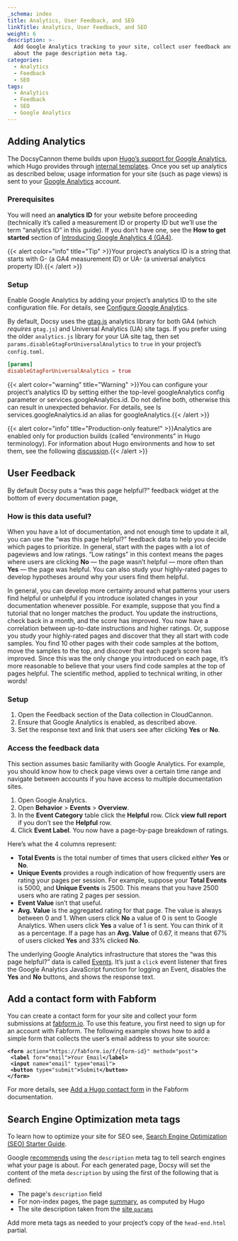 ```yaml
---
_schema: index
title: Analytics, User Feedback, and SEO
linkTitle: Analytics, User Feedback, and SEO
weight: 6
description: >-
  Add Google Analytics tracking to your site, collect user feedback and learn
  about the page description meta tag.
categories:
  - Analytics
  - Feedback
  - SEO
tags:
  - Analytics
  - Feedback
  - SEO
  - Google Analytics
---
```

## Adding Analytics

The DocsyCannon theme builds upon [Hugo’s support for Google Analytics](https://gohugo.io/templates/internal/#google-analytics), which Hugo provides through [internal templates](https://gohugo.io/templates/internal/). Once you set up analytics as described below, usage information for your site (such as page views) is sent to your [Google Analytics](https://analytics.google.com/analytics/web/) account.

### Prerequisites

You will need an **analytics ID** for your website before proceeding (technically it’s called a measurement ID or property ID but we’ll use the term “analytics ID” in this guide). If you don’t have one, see the **How to get started** section of [Introducing Google Analytics 4 (GA4)](https://support.google.com/analytics/answer/1042508).

{{< alert color="info" title="Tip" >}}Your project’s analytics ID is a string that starts with G- (a GA4 measurement ID) or UA- (a universal analytics property ID).{{< /alert >}}

### Setup

Enable Google Analytics by adding your project’s analytics ID to the site configuration file. For details, see [Configure Google Analytics](https://gohugo.io/templates/internal/#configure-google-analytics).

By default, Docsy uses the [gtag.js](https://support.google.com/analytics/answer/10220869) analytics library for both GA4 (which *requires* `gtag.js`) and Universal Analytics (UA) site tags. If you prefer using the older `analytics.js` library for your UA site tag, then set `params.disableGtagForUniversalAnalytics` to `true` in your project’s `config.toml`.

```toml
[params]
disableGtagForUniversalAnalytics = true
```

{{< alert color="warning" title="Warning" >}}You can configure your project’s analytics ID by setting either the top-level googleAnalytics config parameter or services.googleAnalytics.id. Do not define both, otherwise this can result in unexpected behavior. For details, see Is services.googleAnalytics.id an alias for googleAnalytics.{{< /alert >}}

{{< alert color="info" title="Production-only feature!" >}}Analytics are enabled only for production builds (called “environments” in Hugo terminology). For information about Hugo environments and how to set them, see the following [discussion](www.example.com).{{< /alert >}}

## User Feedback

By default Docsy puts a “was this page helpful?” feedback widget at the bottom of every documentation page,

### How is this data useful?

When you have a lot of documentation, and not enough time to update it all, you can use the “was this page helpful?” feedback data to help you decide which pages to prioritize. In general, start with the pages with a lot of pageviews and low ratings. “Low ratings” in this context means the pages where users are clicking **No** — the page wasn’t helpful — more often than **Yes** — the page was helpful. You can also study your highly-rated pages to develop hypotheses around why your users find them helpful.

In general, you can develop more certainty around what patterns your users find helpful or unhelpful if you introduce isolated changes in your documentation whenever possible. For example, suppose that you find a tutorial that no longer matches the product. You update the instructions, check back in a month, and the score has improved. You now have a correlation between up-to-date instructions and higher ratings. Or, suppose you study your highly-rated pages and discover that they all start with code samples. You find 10 other pages with their code samples at the bottom, move the samples to the top, and discover that each page’s score has improved. Since this was the only change you introduced on each page, it’s more reasonable to believe that your users find code samples at the top of pages helpful. The scientific method, applied to technical writing, in other words!

### Setup

1. Open the Feedback section of the Data collection in CloudCannon.
2. Ensure that Google Analytics is enabled, as described above.
3. Set the response text and link that users see after clicking **Yes** or **No**.

### Access the feedback data

This section assumes basic familiarity with Google Analytics. For example, you should know how to check page views over a certain time range and navigate between accounts if you have access to multiple documentation sites.

1. Open Google Analytics.
2. Open **Behavior** &gt; **Events** &gt; **Overview**.
3. In the **Event Category** table click the **Helpful** row. Click **view full report** if you don’t see the **Helpful** row.
4. Click **Event Label**. You now have a page-by-page breakdown of ratings.

Here’s what the 4 columns represent:

* **Total Events** is the total number of times that users clicked *either* **Yes** or **No**.
* **Unique Events** provides a rough indication of how frequently users are rating your pages per session. For example, suppose your **Total Events** is 5000, and **Unique Events** is 2500. This means that you have 2500 users who are rating 2 pages per session.
* **Event Value** isn’t that useful.
* **Avg. Value** is the aggregated rating for that page. The value is always between 0 and 1. When users click **No** a value of 0 is sent to Google Analytics. When users click **Yes** a value of 1 is sent. You can think of it as a percentage. If a page has an **Avg. Value** of 0.67, it means that 67% of users clicked **Yes** and 33% clicked **No**.

The underlying Google Analytics infrastructure that stores the “was this page helpful?” data is called [Events](https://developers.google.com/analytics/devguides/collection/analyticsjs/events). It’s just a `click` event listener that fires the Google Analytics JavaScript function for logging an Event, disables the **Yes** and **No** buttons, and shows the response text.

## Add a contact form with Fabform

You can create a contact form for your site and collect your form submissions at [fabform.io](https://fabform.io/). To use this feature, you first need to sign up for an account with Fabform. The following example shows how to add a simple form that collects the user’s email address to your site source:

<div><pre data-language="html"><code class="language-html"><strong>&lt;</strong><strong>form</strong> action<strong>=</strong>"https://fabform.io/f/{form-id}" method<strong>=</strong>"post"<strong>&gt;</strong>
 <strong>&lt;</strong><strong>label</strong> for<strong>=</strong>"email"<strong>&gt;</strong>Your Email<strong>&lt;/</strong><strong>label</strong><strong>&gt;</strong>
 <strong>&lt;</strong><strong>input</strong> name<strong>=</strong>"email" type<strong>=</strong>"email"<strong>&gt;</strong>
 <strong>&lt;</strong><strong>button</strong> type<strong>=</strong>"submit"<strong>&gt;</strong>Submit<strong>&lt;/</strong><strong>button</strong><strong>&gt;</strong>
<strong>&lt;/</strong><strong>form</strong><strong>&gt;</strong>
</code></pre></div>

For more details, see [Add a Hugo contact form](https://fabform.io/a/hugo-contact-form) in the Fabform documentation.

## Search Engine Optimization meta tags

To learn how to optimize your site for SEO see, [Search Engine Optimization (SEO) Starter Guide](https://developers.google.com/search/docs/beginner/seo-starter-guide).

Google [recommends](https://developers.google.com/search/docs/beginner/seo-starter-guide?hl=en%2F#descriptionmeta) using the `description` meta tag to tell search engines what your page is about. For each generated page, Docsy will set the content of the meta `description` by using the first of the following that is defined:

* The page's `description` field
* For non-index pages, the page [summary](https://gohugo.io/content-management/summaries/), as computed by Hugo
* The site description taken from the [site `params`](https://gohugo.io/variables/site/#the-siteparams-variable)

Add more meta tags as needed to your project’s copy of the `head-end.html` partial.